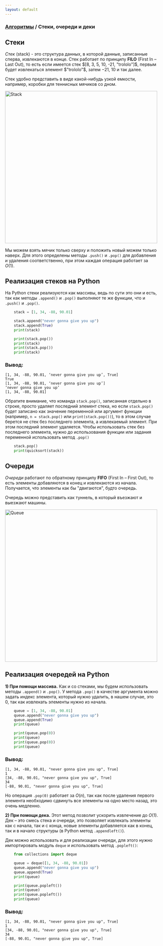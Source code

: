 ```yaml
---
layout: default
---
```


<script type="text/javascript" id="MathJax-script" async
  src="https://cdn.jsdelivr.net/npm/mathjax@3/es5/tex-mml-chtml.js">
</script>

<script>
  MathJax = {
    tex: {
      inlineMath: [['$', '$']]
    }
  };
</script>

### [Алгоритмы](index.md) / Стеки, очереди и деки

## **Стеки**

*Стек* (stack) - это структура данных, в которой данные, записанные сперва, извлекаются в конце. Стек работает по принципу **FILO** (First In – Last Out), то есть если имеется стек $[8, 3, 5, 10, -21, "trololo"]$, первым будет извлекаться элемент $"trololo"$, затем $-21$, $10$ и так далее.

Стек удобно представить в виде какой-нибудь узкой емкости, например, коробки для теннисных мячиков со дном.

<img src="assets/stack.png" alt="Stack" width="500"/>

Мы можем взять мячик только сверху и положить новый можем только наверх. Для этого определены методы `.push()` и `.pop()` для добавления и удаления соответственно, при этом каждая операция работает за $O(1)$.

## **Реализация стеков на Python**

На Python стеки реализуются как массивы, ведь по сути это они и есть, так как методы `.append()` и `.pop()` выполняют те же функции, что и `.push()` и `.pop()`.

```py
    stack = [1, 34, -88, 90.01]

    stack.append("never gonna give you up")
    stack.append(True)
    print(stack)

    print(stack.pop())
    print(stack)
    print(stack.pop())
    print(stack)
```

### **Вывод:**

    [1, 34, -88, 90.01, ‘never gonna give you up’, True]
    True
    [1, 34, -88, 90.01, ‘never gonna give you up’]
    ‘never gonna give you up’
    [1, 34, -88, 90.01]

Обратите внимание, что команда `stack.pop()`, записанная отдельно в строке, просто удаляет последний элемент стека, но если `stack.pop()` будет записано как значение переменной или аргумент функции (например, `n = stack.pop()` или `print(stack.pop())`), то в этом случае берется не стек без последнего элемента, а извлекаемый элемент. При этом последний элемент удаляется. Чтобы использовать стек без последнего элемента, нужно до использования функции или задания переменной использовать метод `.pop()`

```py
    stack.pop()
    print(quicksort(stack))
```

## **Очереди**

*Очереди* работают по обратному принципу **FIFO** (First In – First Out), то есть элементы добавляются в конец и извлекаются из начала. Получается, что элементы как бы "двигаются", будто очередь.

Очередь можно представить как туннель, в который въезжают и выезжают машины.

<img src="assets/queue.png" alt="Queue" width="500"/>

## **Реализация очередей на Python**

**1) При помощи массива.** Как и со стеками, мы будем использовать методы `.append()` и `.pop()`. У метода `.pop()` в качестве аргумента можно задать индекс элемента, который нужно удалить, в нашем случае, это $0$, так как извлекать элементы нужно из начала.

```py
    queue = [1, 34, -88, 90.01]
    queue.append("never gonna give you up")
    queue.append(True)
    print(queue)

    print(queue.pop(0))
    print(queue)
    print(queue.pop(0))
    print(queue)
```

### **Вывод:**

    [1, 34, -88, 90.01, "never gonna give you up", True]
    1
    [34, -88, 90.01, "never gonna give you up", True]
    34
    [-88, 90.01, "never gonna give you up", True]

Но операция `.pop(0)` работает за $O(n)$, так как после удаления первого элемента необходимо сдвинуть все элементы на одно место назад, это очень медленно.

**2) При помощи дека.** Этот метод позволит ускорить извлечение до $O(1)$. Дек – это смесь стека и очереди, это позволяет извлекать элементы как с начала, так и с конца, новые элементы добавляется как в конец, так и в начало структуры (в Python метод `.appendleft()`).

Дек можно использовать и для реализации очереди, для этого нужно импортировать модуль `deque` и использовать метод `.popleft()`:

```py
    from collections import deque

    queue = deque([1, 34, -88, 90.01])
    queue.append("never gonna give you up")
    queue.append(True)
    print(queue)

    print(queue.popleft())
    print(queue)
    print(queue.popleft())
    print(queue)
```

### **Вывод:**

    [1, 34, -88, 90.01, "never gonna give you up", True]
    1
    [34, -88, 90.01, "never gonna give you up", True]
    34
    [-88, 90.01, "never gonna give you up", True]
